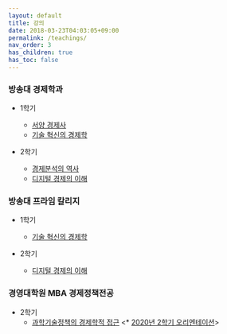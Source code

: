 ```yaml
---
layout: default
title: 강의
date: 2018-03-23T04:03:05+09:00
permalink: /teachings/
nav_order: 3
has_children: true
has_toc: false
---
```


### 방송대 경제학과
- 1학기 
  * [서양 경제사](/teachings/economic_history/)
  * [기술 혁신의 경제학](/teachings/technological_innovation/)

- 2학기 
  * [경제분석의 역사](/teachings/history_of_economic_thought/)
  * [디지털 경제의 이해](/teachings/digital_economy/)


### 방송대 프라임 칼리지
- 1학기 
  * [기술 혁신의 경제학](/teachings/technological_innovation_prime/)

- 2학기 
  * [디지털 경제의 이해](/teachings/digital_economy_prime/)

### 경영대학원 MBA 경제정책전공
- 2학기
  * [과학기술정책의 경제학적 접근](/teachings/innvoation_policy/)
    <* [2020년 2학기 오리엔테이션](/teachings/innvoation_policy/orientation/)>
